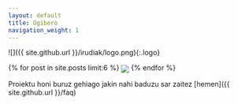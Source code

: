 ```yaml
---
layout: default
title: Ogibero
navigation_weight: 1 
---
```


![]({{ site.github.url }}/irudiak/logo.png){:.logo}

<div class="imageContainer">
{% for post in site.posts limit:6 %}
<a href="{{ site.github.url }}{{ post.url }}" title="{{post.title}}"><img src="{{ post.image| prepend:site.github.url }}" class="preview-image" align="center" /></a>
{% endfor %}
</div>

Proiektu honi buruz gehiago jakin nahi baduzu sar zaitez
[hemen]({{ site.github.url }}/faq)

<br/>

<!-- Local Variables: -->
<!-- ispell-local-dictionary: "euskera"-->
<!-- End: -->
